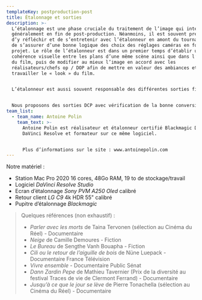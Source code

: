 ```yaml
---
templateKey: postproduction-post
title: Étalonnage et sorties
description: >-
  L’étalonnage est une phase cruciale du traitement de l’image qui intervient
  généralement en fin de post-production. Néanmoins, il est souvent préférable
  d’y réfléchir et de s’entretenir avec l’étalonneur en amont du tournage afin
  de s’assurer d’une bonne logique des choix des réglages caméras en fonction du
  projet. Le rôle de l’étalonneur est dans un premier temps d’établir une
  cohérence visuelle entre les plans d’une même scène ainsi que dans l’entièreté
  du film, puis de modifier au mieux l’image en accord avec les
  réalisateurs/chefs op / DOP afin de mettre en valeur des ambiances et
  travailler le « look » du film.


  L’étalonneur est aussi souvent responsable des différentes sorties finales (Web, TV, DCP, Masters…)


  Nous proposons des sorties DCP avec vérification de la bonne conversion dans l’espace couleur DCI P3.
team_list:
  - team_name: Antoine Polin
    team_text: >-
      Antoine Polin est réalisateur et étalonneur certifié Blackmagic Design sur
      DaVinci Resolve et formateur sur ce même logiciel. 


      Plus d’informations sur le site : www.antoinepolin.com
---
```

Notre matériel :

* Station Mac Pro 2020 16 cores, 48Go RAM, 19 to de stockage/travail
* Logiciel *DaVinci Resolve Studio*
* Ecran d’étalonnage *Sony PVM A250 Oled* calibré
* Retour client *LG C9* 4k HDR 55" calibré
* Pupitre d’étalonnage *Blackmagic*

> Quelques références (non exhaustif) :
>
> * *Parler avec les morts* de Taina Tervonen (sélection au Cinéma du Réel) - Documentaire
> * *Neige* de Camille Demoures - Fiction
> * *Le Bureau* de Sengthe Vanh Bouapha - Fiction
> * *Cili ou le retour de l’aiguille de bois* de Nüne Luepack - Documentaire France Télévision
> * *Vivre ensemble* - Documentaire Public Sénat
> * *Dann Zardin Pepe* de Mathieu Tavernier (Prix de la diversité au festival Traces de vie de Clermont Ferrand) - Documentaire
> * *Jusqu’à ce que le jour se lève* de Pierre Tonachella (sélection au Cinéma du Réel) - Documentaire